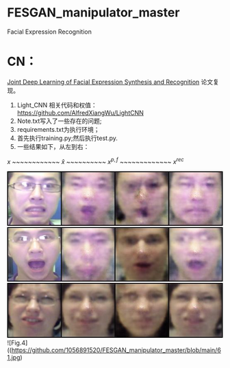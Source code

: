 # FESGAN_manipulator_master
Facial Expression Recognition
# CN：
[Joint Deep Learning of Facial Expression Synthesis and Recognition](https://ieeexplore.ieee.org/document/8943107) 论文复现。
1. Light_CNN 相关代码和权值：https://github.com/AlfredXiangWu/LightCNN
2. Note.txt写入了一些存在的问题;
3. requirements.txt为执行环境；
4. 首先执行training.py;然后执行test.py.
5. 一些结果如下，从左到右：

$`x`$ ~~~~~~~~~~~~ $`\widehat{x}`$ ~~~~~~~~~~ $`x^{p,f}`$ ~~~~~~~~~~~~~ $`x^{rec}`$

![Fig.1](https://github.com/1056891520/FESGAN_manipulator_master/blob/main/53.jpg)
![Fig.2](https://github.com/1056891520/FESGAN_manipulator_master/blob/main/54.jpg)
![Fig.3](https://github.com/1056891520/FESGAN_manipulator_master/blob/main/60.jpg)
![Fig.4]((https://github.com/1056891520/FESGAN_manipulator_master/blob/main/61.jpg)
